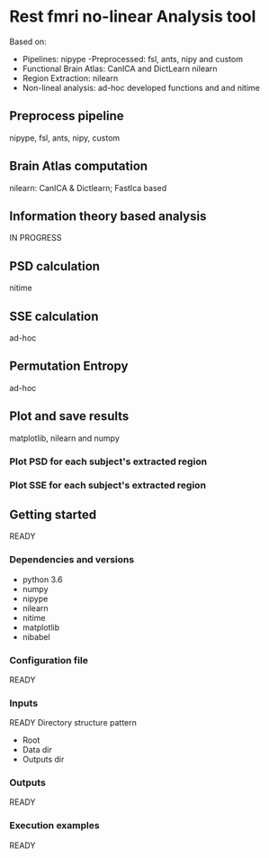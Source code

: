 # Rest fmri no-linear Analysis tool

Based on:

- Pipelines: nipype
    -Preprocessed: fsl, ants, nipy and custom
- Functional Brain Atlas: CanICA and DictLearn nilearn
- Region Extraction: nilearn
- Non-lineal analysis: ad-hoc developed functions and and nitime

## Preprocess pipeline
nipype, fsl, ants, nipy, custom

## Brain Atlas computation
nilearn: CanICA & Dictlearn; FastIca based

## Information theory based analysis
IN PROGRESS

## PSD calculation
nitime

## SSE calculation
ad-hoc

## Permutation Entropy
ad-hoc

## Plot and save results
matplotlib, nilearn and numpy

### Plot PSD for each subject's extracted region

### Plot SSE for each subject's extracted region

## Getting started
READY

### Dependencies and versions
- python 3.6
- numpy
- nipype
- nilearn
- nitime
- matplotlib
- nibabel

### Configuration file
READY

### Inputs
READY
Directory structure pattern
- Root
- Data dir
- Outputs dir

### Outputs
READY

### Execution examples
READY